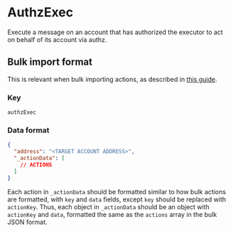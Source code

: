 # AuthzExec

Execute a message on an account that has authorized the executor to act on
behalf of its account via authz.

## Bulk import format

This is relevant when bulk importing actions, as described in [this
guide](https://github.com/DA0-DA0/dao-dao-ui/wiki/Bulk-importing-actions).

### Key

`authzExec`

### Data format

```json
{
  "address": "<TARGET ACCOUNT ADDRESS>",
  "_actionData": [
    // ACTIONS
  ]
}
```

Each action in `_actionData` should be formatted similar to how bulk actions are
formatted, with `key` and `data` fields, except `key` should be replaced with
`actionKey`. Thus, each object in `_actionData` should be an object with
`actionKey` and `data`, formatted the same as the `actions` array in the bulk
JSON format.
